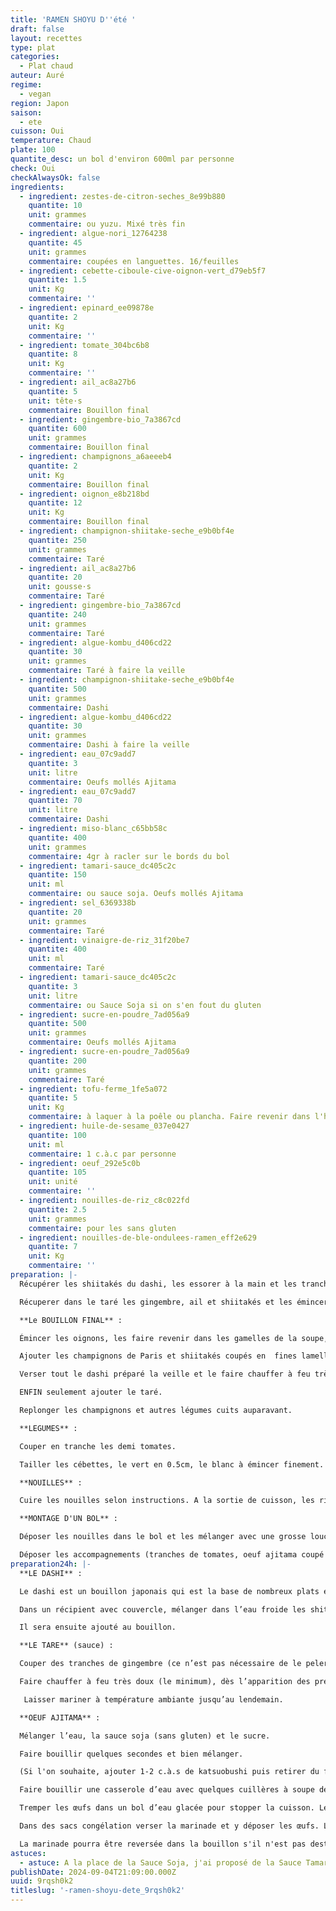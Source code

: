 ```yaml
---
title: 'RAMEN SHOYU D''été '
draft: false
layout: recettes
type: plat
categories:
  - Plat chaud
auteur: Auré
regime:
  - vegan
region: Japon
saison:
  - ete
cuisson: Oui
temperature: Chaud
plate: 100
quantite_desc: un bol d'environ 600ml par personne
check: Oui
checkAlwaysOk: false
ingredients:
  - ingredient: zestes-de-citron-seches_8e99b880
    quantite: 10
    unit: grammes
    commentaire: ou yuzu. Mixé très fin
  - ingredient: algue-nori_12764238
    quantite: 45
    unit: grammes
    commentaire: coupées en languettes. 16/feuilles
  - ingredient: cebette-ciboule-cive-oignon-vert_d79eb5f7
    quantite: 1.5
    unit: Kg
    commentaire: ''
  - ingredient: epinard_ee09878e
    quantite: 2
    unit: Kg
    commentaire: ''
  - ingredient: tomate_304bc6b8
    quantite: 8
    unit: Kg
    commentaire: ''
  - ingredient: ail_ac8a27b6
    quantite: 5
    unit: tête·s
    commentaire: Bouillon final
  - ingredient: gingembre-bio_7a3867cd
    quantite: 600
    unit: grammes
    commentaire: Bouillon final
  - ingredient: champignons_a6aeeeb4
    quantite: 2
    unit: Kg
    commentaire: Bouillon final
  - ingredient: oignon_e8b218bd
    quantite: 12
    unit: Kg
    commentaire: Bouillon final
  - ingredient: champignon-shiitake-seche_e9b0bf4e
    quantite: 250
    unit: grammes
    commentaire: Taré
  - ingredient: ail_ac8a27b6
    quantite: 20
    unit: gousse·s
    commentaire: Taré
  - ingredient: gingembre-bio_7a3867cd
    quantite: 240
    unit: grammes
    commentaire: Taré
  - ingredient: algue-kombu_d406cd22
    quantite: 30
    unit: grammes
    commentaire: Taré à faire la veille
  - ingredient: champignon-shiitake-seche_e9b0bf4e
    quantite: 500
    unit: grammes
    commentaire: Dashi
  - ingredient: algue-kombu_d406cd22
    quantite: 30
    unit: grammes
    commentaire: Dashi à faire la veille
  - ingredient: eau_07c9add7
    quantite: 3
    unit: litre
    commentaire: Oeufs mollés Ajitama
  - ingredient: eau_07c9add7
    quantite: 70
    unit: litre
    commentaire: Dashi
  - ingredient: miso-blanc_c65bb58c
    quantite: 400
    unit: grammes
    commentaire: 4gr à racler sur le bords du bol
  - ingredient: tamari-sauce_dc405c2c
    quantite: 150
    unit: ml
    commentaire: ou sauce soja. Oeufs mollés Ajitama
  - ingredient: sel_6369338b
    quantite: 20
    unit: grammes
    commentaire: Taré
  - ingredient: vinaigre-de-riz_31f20be7
    quantite: 400
    unit: ml
    commentaire: Taré
  - ingredient: tamari-sauce_dc405c2c
    quantite: 3
    unit: litre
    commentaire: ou Sauce Soja si on s'en fout du gluten
  - ingredient: sucre-en-poudre_7ad056a9
    quantite: 500
    unit: grammes
    commentaire: Oeufs mollés Ajitama
  - ingredient: sucre-en-poudre_7ad056a9
    quantite: 200
    unit: grammes
    commentaire: Taré
  - ingredient: tofu-ferme_1fe5a072
    quantite: 5
    unit: Kg
    commentaire: à laquer à la poêle ou plancha. Faire revenir dans l'huile puis déglacer à la sauce soja.
  - ingredient: huile-de-sesame_037e0427
    quantite: 100
    unit: ml
    commentaire: 1 c.à.c par personne
  - ingredient: oeuf_292e5c0b
    quantite: 105
    unit: unité
    commentaire: ''
  - ingredient: nouilles-de-riz_c8c022fd
    quantite: 2.5
    unit: grammes
    commentaire: pour les sans gluten
  - ingredient: nouilles-de-ble-ondulees-ramen_eff2e629
    quantite: 7
    unit: Kg
    commentaire: ''
preparation: |-
  Récupérer les shiitakés du dashi, les essorer à la main et les trancher assez finement.

  Récuperer dans le taré les gingembre, ail et shiitakés et les émincer finement. Séparer les champignons du mélange gingembre et ail.

  **Le BOUILLON FINAL** :

  Émincer les oignons, les faire revenir dans les gamelles de la soupe, déglacer à la sauce soja (sans gluten) puis légèrement caraméliser avec du sucre.

  Ajouter les champignons de Paris et shiitakés coupés en  fines lamelles, puis l’ail et le gingembre hachés + ceux des taré et dashi.

  Verser tout le dashi préparé la veille et le faire chauffer à feu très doux. Avant l’ébullition (vers 80°C). Laisser cuire à feu doux encore 1 à 2h à découvert.

  ENFIN seulement ajouter le taré.

  Replonger les champignons et autres légumes cuits auparavant.

  **LEGUMES** :

  Couper en tranche les demi tomates.

  Tailler les cébettes, le vert en 0.5cm, le blanc à émincer finement. 

  **NOUILLES** :

  Cuire les nouilles selon instructions. A la sortie de cuisson, les rincer à l'eau afin qu'elles collent moins. Ne pas hésiter à les rincer à nouveau avant d'être servies. Il ne faut pas qu'elles collent.

  **MONTAGE D'UN BOL** :

  Déposer les nouilles dans le bol et les mélanger avec une grosse louche de bouillon + la cuillère d’huile de sésame. Relever les nouilles et les replacer au centre du bouillon.

  Déposer les accompagnements (tranches de tomates, oeuf ajitama coupé en deux, cube de tofu, cébettes, les carré d'algue nori sur le coté comme un jeu de cartes), saupoudrer la poudre de citron yuzu, enfin racler une cuillère de miso sur le bord du bol !!! YUMMI YUMMI !!
preparation24h: |-
  **LE DASHI** :

  Le dashi est un bouillon japonais qui est la base de nombreux plats et est indispensable pour donner à vos plats ce goût japonais authentique.

  Dans un récipient avec couvercle, mélanger dans l’eau froide les shitaké et le kombu. Laisser reposer au moins 4h, de préférence 12 à 24h.

  Il sera ensuite ajouté au bouillon.

  **LE TARE** (sauce) :

  Couper des tranches de gingembre (ce n’est pas nécessaire de le peler s'il est bio). Dans une casserole, ajouter tous les ingrédients du taré et mélanger.

  Faire chauffer à feu très doux (le minimum), dès l’apparition des premières petite bulles signe d’un début d’ébullition.

   Laisser mariner à température ambiante jusqu’au lendemain.

  **OEUF AJITAMA** :

  Mélanger l’eau, la sauce soja (sans gluten) et le sucre.

  Faire bouillir quelques secondes et bien mélanger.

  (Si l'on souhaite, ajouter 1-2 c.à.s de katsuobushi puis retirer du feu et laisser redescendre à température ambiante.)

  Faire bouillir une casserole d’eau avec quelques cuillères à soupe de vinaigre. Ajouter les œufs (qui sortent du frigo) et les cuire 6 minutes.

  Tremper les œufs dans un bol d’eau glacée pour stopper la cuisson. Les laisser bien bien refroidir puis les peler. Plus ils seront froids, plus sera facile l'écaillage.

  Dans des sacs congélation verser la marinade et y déposer les œufs. Laisser mariner 12 à 24 h en retournant les sachets délicatement de temps en temps.

  La marinade pourra être reversée dans la bouillon s'il n'est pas destiné à être végan.
astuces:
  - astuce: A la place de la Sauce Soja, j'ai proposé de la Sauce Tamari pour les histoires de gluten. A la place du Mirin, j'ai proposé  du Vinaigre de Riz + Sucre dans le Taré pour les histoires d'alcool.
publishDate: 2024-09-04T21:09:00.000Z
uuid: 9rqsh0k2
titleslug: '-ramen-shoyu-dete_9rqsh0k2'
---
```

